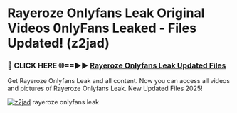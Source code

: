 # Rayeroze Onlyfans Leak Original Videos 0nlyFans Leaked - Files Updated! (z2jad)

<h3>🔴 CLICK HERE 🌐==►► <a href="https://tinyurl.com/2jnfzry5" rel="nofollow">Rayeroze Onlyfans Leak Updated Files</a></h3>

Get Rayeroze Onlyfans Leak and all content. Now you can access all videos and pictures of Rayeroze Onlyfans Leak. New Updated Files 2025!

[![z2jad](https://i.imgur.com/GyGTBgg.gif)](https://tinyurl.com/2jnfzry5)
rayeroze onlyfans leak